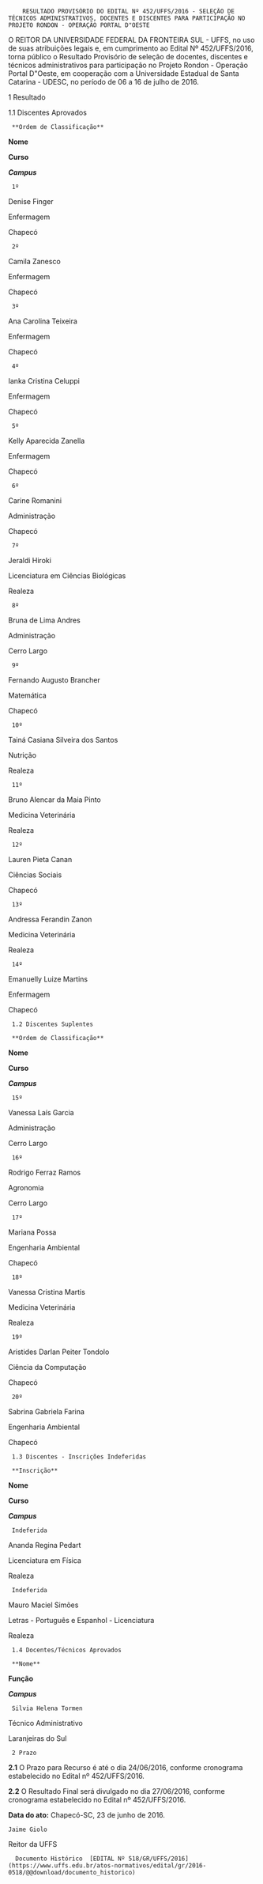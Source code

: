        RESULTADO PROVISÓRIO DO EDITAL Nº 452/UFFS/2016 - SELEÇÃO DE TÉCNICOS ADMINISTRATIVOS, DOCENTES E DISCENTES PARA PARTICIPAÇÃO NO PROJETO RONDON - OPERAÇÃO PORTAL D"OESTE  

O REITOR DA UNIVERSIDADE FEDERAL DA FRONTEIRA SUL - UFFS, no uso de suas atribuições legais e, em cumprimento ao Edital Nº 452/UFFS/2016, torna público o Resultado Provisório de seleção de docentes, discentes e técnicos administrativos para participação no Projeto Rondon - Operação Portal D"Oeste, em cooperação com a Universidade Estadual de Santa Catarina - UDESC, no período de 06 a 16 de julho de 2016.

 1 Resultado

 1.1 Discentes Aprovados

     **Ordem de Classificação**

   **Nome**

   **Curso**

   ***Campus***

     1º

   Denise Finger

   Enfermagem

   Chapecó

     2º

   Camila Zanesco

   Enfermagem

   Chapecó

     3º

   Ana Carolina Teixeira

   Enfermagem

   Chapecó

     4º

   Ianka Cristina Celuppi

   Enfermagem

   Chapecó

     5º

   Kelly Aparecida Zanella

   Enfermagem

   Chapecó

     6º

   Carine Romanini

   Administração

   Chapecó

     7º

   Jeraldi Hiroki

   Licenciatura em Ciências Biológicas

   Realeza

     8º

   Bruna de Lima Andres

   Administração

   Cerro Largo

     9º

   Fernando Augusto Brancher

   Matemática

   Chapecó

     10º

   Tainá Casiana Silveira dos Santos

   Nutrição

   Realeza 

     11º

   Bruno Alencar da Maia Pinto

   Medicina Veterinária

   Realeza

     12º

   Lauren Pieta Canan

   Ciências Sociais

   Chapecó

     13º

   Andressa Ferandin Zanon

   Medicina Veterinária

   Realeza

     14º

   Emanuelly Luize Martins

   Enfermagem

   Chapecó

     1.2 Discentes Suplentes

     **Ordem de Classificação**

   **Nome**

   **Curso**

   ***Campus***

     15º

   Vanessa Laís Garcia

   Administração

   Cerro Largo

     16º

   Rodrigo Ferraz Ramos

   Agronomia

   Cerro Largo

     17º

   Mariana Possa

   Engenharia Ambiental

   Chapecó

     18º

   Vanessa Cristina Martis

   Medicina Veterinária

   Realeza

     19º

   Aristides Darlan Peiter Tondolo

   Ciência da Computação

   Chapecó

     20º

   Sabrina Gabriela Farina

   Engenharia Ambiental

   Chapecó

     1.3 Discentes - Inscrições Indeferidas

     **Inscrição**

   **Nome**

   **Curso**

   ***Campus***

     Indeferida

   Ananda Regina Pedart

   Licenciatura em Física

   Realeza

     Indeferida

   Mauro Maciel Simões

   Letras - Português e Espanhol - Licenciatura

   Realeza

     1.4 Docentes/Técnicos Aprovados

     **Nome**

   **Função**

   ***Campus***

     Silvia Helena Tormen

   Técnico Administrativo

   Laranjeiras do Sul

     2 Prazo

 **2.1** O Prazo para Recurso é até o dia 24/06/2016, conforme cronograma estabelecido no Edital nº 452/UFFS/2016.

 **2.2** O Resultado Final será divulgado no dia 27/06/2016, conforme cronograma estabelecido no Edital nº 452/UFFS/2016.

  

   **Data do ato:** Chapecó-SC, 23 de junho de 2016.   
 

    Jaime Giolo   
 Reitor da UFFS 

      Documento Histórico  [EDITAL Nº 518/GR/UFFS/2016](https://www.uffs.edu.br/atos-normativos/edital/gr/2016-0518/@@download/documento_historico)     
      